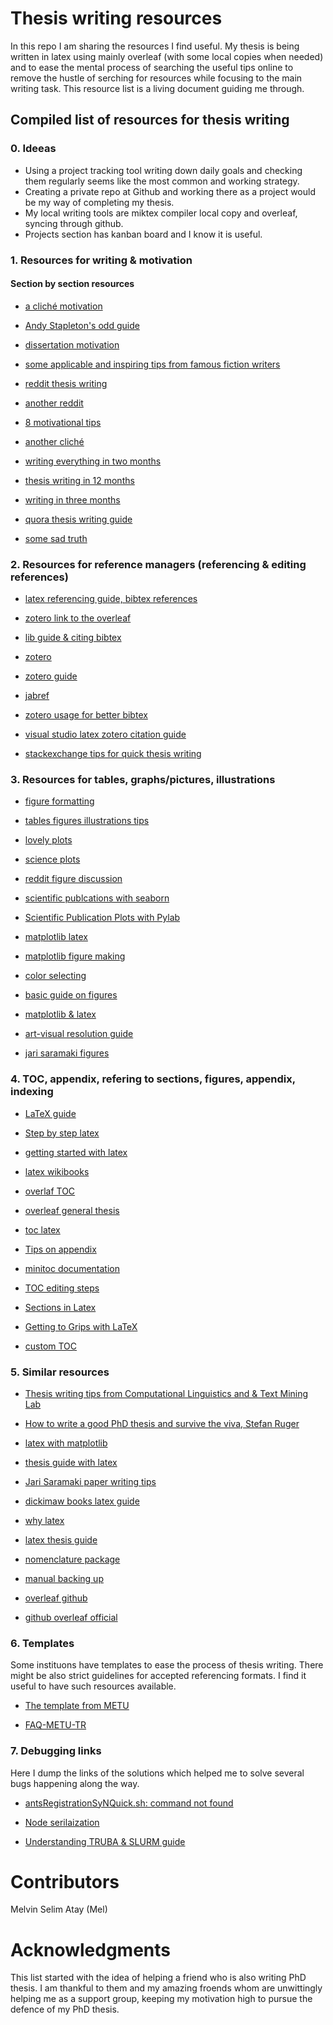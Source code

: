 # Thesis writing resources
In this repo I am sharing the resources I find useful.
My thesis is being written in latex using mainly overleaf (with some local copies when needed) and to ease the mental process of searching the useful tips online to remove the hustle of serching for resources while focusing to the main writing task.
This resource list is a living document guiding me through. 

## Compiled list of  resources for thesis writing 
### 0. Ideeas 
* Using a project tracking tool writing down daily goals and checking them regularly seems like the most common and working strategy. 
* Creating a private repo at Github and working there as a project would be my way of completing my thesis.
* My local writing tools are miktex compiler local copy and overleaf, syncing through github. 
* Projects section has kanban board and I know it is useful. 

### 1. Resources for writing & motivation
#### Section by section resources 

* [a cliché motivation](https://www.eliteediting.com.au/how-do-i-motivate-myself-to-write-my-thesis/)

* [Andy Stapleton's odd guide](https://www.youtube.com/watch?v=BhtD7657OIU)

* [dissertation motivation](https://studentnews.manchester.ac.uk/2022/06/16/keeping-motivated-for-your-dissertation/)

* [some applicable and inspiring tips from famous fiction writers](https://www.theguardian.com/books/2010/feb/20/ten-rules-for-writing-fiction-part-one)

* [reddit thesis writing](https://www.reddit.com/r/AskAcademia/comments/dgh0fn/how_to_deal_with_low_motivation_when_writing_a/)

* [another reddit](https://www.reddit.com/r/GradSchool/comments/mssck2/cant_find_the_motivation_to_write_my_thesis/)

* [8 motivational tips](https://www.insidehighered.com/advice/2020/09/01/advice-how-get-and-stay-motivated-write-your-dissertation-opinion)

* [another cliché](https://www.academic-consulting.co.nz/blog/thesis-motivation-tips-for-a-pandemic.php)

* [writing everything in two months](https://wordsru.com/blog/2015/08/13/how-to-write-a-doctoral-dissertation-in-two-months/)

* [thesis writing in 12 months](https://twitter.com/MushtaqBilalPhD/status/1587339090948935680?s=20&t=b0cLRqFCINsu5gMufLnNWQ)

* [writing in three months](https://phd.academy/blog/how-i-wrote-a-phd-thesis-in-3-months)

* [quora thesis writing guide](https://www.quora.com/Is-it-possible-to-write-PHD-thesis-under-3-months)

* [some sad truth](https://thesiswhisperer.com/2014/09/17/im-writing-a-book-no-one-will-read-and-other-reasons-the-phd-can-get-you-down/)
<!---  #### Introduction

#### Motivation

#### Related work

#### Experiments/Methods

#### Conclusions
-->



### 2. Resources for  reference managers (referencing & editing references)

* [latex referencing guide, bibtex references](https://web.uri.edu/engineering/student-support/thesisguide/bibliography/) 

* [zotero link to the overleaf](https://www.overleaf.com/learn/how-to/How_to_link_your_Overleaf_account_to_Mendeley_and_Zotero)

* [lib guide & citing bibtex](https://libguides.mit.edu/cite-write/bibtex)

* [zotero](https://libguides.mit.edu/cite-write/zotero)

* [zotero guide](https://libguides.rhul.ac.uk/referencing/Zoterolatex)

* [jabref](https://libguides.mit.edu/ld.php?content_id=35962837)

* [zotero usage for better bibtex](https://retorque.re/zotero-better-bibtex/citing/cayw/)

* [visual studio latex zotero citation guide](https://martinandreasandersen.com/guides/a-nerds-guide-to-writing-papers-for-au/)

* [stackexchange tips for quick thesis writing](https://academia.stackexchange.com/questions/122616/how-to-write-a-phd-thesis-in-three-months)

### 3. Resources for tables, graphs/pictures, illustrations


* [figure formatting](https://www.unlv.edu/sites/default/files/page_files/27/OrganizationThesisDissertation-ListOfFigures.pdf)

* [tables figures illustrations tips](https://www.grad.ubc.ca/current-students/dissertation-thesis-preparation/tables-figures-illustrations)

* [lovely plots](https://pythondig.com/r/lovelyplots-is-a-repository-containing-matplotlib-style-sheets-to-nicely-format-figures-for-scientific-papers)

* [science plots](https://github.com/garrettj403/SciencePlots)

* [reddit figure discussion](https://www.reddit.com/r/learnpython/comments/ila9xp/nice_plots_for_scientific_papers_theses_and/)

* [scientific publcations with seaborn](https://towardsdatascience.com/making-publication-quality-figures-in-python-part-i-fig-and-axes-d86c3903ad9b)

* [Scientific Publication Plots with Pylab](https://towardsdatascience.com/an-introduction-to-making-scientific-publication-plots-with-python-ea19dfa7f51e)

* [matplotlib latex](https://jwalton.info/Embed-Publication-Matplotlib-Latex/)

* [matplotlib figure making](https://www.imperial.ac.uk/study/pg/graduate-school/imperial-community-courses/courses/research-computing-plotting-in-python-with-matplotlib/)

* [color selecting](https://ranocha.de/blog/colors/)

* [basic guide on figures](https://www.ilovephd.com/5-free-data-analysis-and-graph-plotting-software-for-thesis/)

* [matplotlib & latex](https://ercanozturk.org/2017/12/16/python-matplotlib-plots-in-latex/)

* [art-visual resolution guide](https://press.uchicago.edu/resource/artdigest.html)

* [jari saramaki figures](https://jarisaramaki.fi/2017/11/02/paper-writing-for-phd-students-part-5-figures/)

### 4. TOC, appendix, refering to sections, figures, appendix, indexing 

* [LaTeX guide](https://libguides.lib.rochester.edu/referencemanagers/LaTex)

* [Step by step latex](https://typeset.io/resources/learn-latex-beginners-step-by-step-guide/)

* [getting started with latex](https://www.maths.tcd.ie/~dwilkins/LaTeXPrimer/)

* [latex wikibooks](https://en.wikibooks.org/wiki/LaTeX)

* [overlaf TOC](https://www.overleaf.com/learn/latex/Table_of_contents)

* [overleaf general thesis](https://www.overleaf.com/learn/latex/How_to_Write_a_Thesis_in_LaTeX_(Part_1)%3A_Basic_Structure)

* [toc latex](http://latexref.xyz/Table-of-contents-etc_002e.html)

* [Tips on appendix](http://www.sbe.boun.edu.tr/files/t7_appendix_tables_and_figures_2019.pdf)

* [minitoc documentation](http://www.ctex.org/documents/packages/contents/minitoc.pdf)

* [TOC editing steps](https://www.scijournal.org/articles/latex-table-of-contents)

* [Sections in Latex](https://www.stat.berkeley.edu/~paciorek/computingTips/Sections_Latex_file.html)

* [Getting to Grips with LaTeX](https://www.andy-roberts.net/writing/latex/contents)

* [custom TOC](https://www.scijournal.org/articles/latex-table-of-contents)

### 5. Similar resources
* [Thesis writing tips from Computational Linguistics and & Text Mining Lab](https://github.com/cltl/ThesisTips#acknowledgments)

* [How to write a good PhD thesis and survive the viva, Stefan Ruger](http://people.kmi.open.ac.uk/stefan/thesis-writing.pdf)

* [latex with matplotlib](https://ercanozturk.org/2017/12/16/python-matplotlib-plots-in-latex/)

* [thesis guide with latex](https://gradschool.unc.edu/academics/thesis-diss/guide/ordercomponents.html)

* [Jari Saramaki paper writing tips](https://jarisaramaki.fi/2017/04/28/why-can-writing-a-paper-be-such-a-pain/)

* [dickimaw books latex guide](https://www.dickimaw-books.com/latex/thesis/thesis-report.pdf)

* [why latex](https://swuyts.wordpress.com/2018/10/29/writing-my-phd-thesis-in-latex-my-personal-experience/)

* [latex thesis guide](https://fis.uni-bamberg.de/bitstream/uniba/48428/3/fisba48428.pdf)

* [nomenclature package](http://cs.brown.edu/about/system/managed/latex/doc/nomencl.pdf)

* [manual backing up](https://medium.com/@ahujamoh/my-thesis-w%CC%B6r%CC%B6i%CC%B6t%CC%B6i%CC%B6n%CC%B6g%CC%B6-backing-up-process-d3d537b93e08)

* [overleaf github](https://jamesthorne.com/blog/backing-up-overleaf-content-to-github/)

* [github overleaf official](https://www.overleaf.com/learn/how-to/Using_Git_and_GitHub)

### 6. Templates
Some instituons have templates to ease the process of thesis writing. There might be also strict guidelines for accepted referencing formats. 
I find it useful to have such resources available. 

* [The template from METU](https://fbe.metu.edu.tr/en/thesis-writing-process)

* [FAQ-METU-TR](https://fbe.metu.edu.tr/tr/tez-yazim-sureci)



### 7. Debugging links
Here I dump the links of the solutions which helped me to solve several bugs happening along the way.

* [antsRegistrationSyNQuick.sh: command not found](https://sourceforge.net/p/advants/discussion/840261/thread/f8d7dd88/)

* [Node serilaization](https://stackoverflow.com/questions/52117145/slurm-job-script-for-multiple-nodes)

* [Understanding TRUBA & SLURM guide](https://mselimata.github.io/posts/2022/10/truba/)

# Contributors
Melvin Selim Atay (Mel)

# Acknowledgments

This list started with the idea of helping a friend who is also writing PhD thesis. I am thankful to them and my amazing froends whom are unwittingly helping me as a support group, keeping my motivation high to pursue the defence of my PhD thesis.
